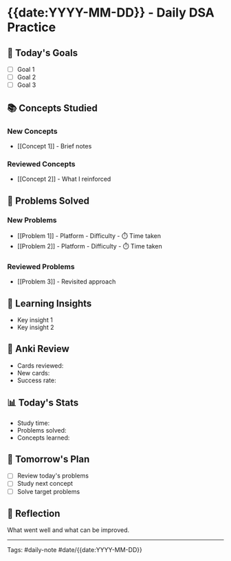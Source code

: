# {{date:YYYY-MM-DD}} - Daily DSA Practice

## 🎯 Today's Goals
- [ ] Goal 1
- [ ] Goal 2
- [ ] Goal 3

## 📚 Concepts Studied
### New Concepts
- [[Concept 1]] - Brief notes

### Reviewed Concepts
- [[Concept 2]] - What I reinforced

## 🎯 Problems Solved
### New Problems
- [[Problem 1]] - Platform - Difficulty - ⏱️ Time taken
- [[Problem 2]] - Platform - Difficulty - ⏱️ Time taken

### Reviewed Problems
- [[Problem 3]] - Revisited approach

## 🧠 Learning Insights
- Key insight 1
- Key insight 2

## 🎴 Anki Review
- Cards reviewed: 
- New cards: 
- Success rate: 

## 📊 Today's Stats
- Study time: 
- Problems solved: 
- Concepts learned: 

## 🔄 Tomorrow's Plan
- [ ] Review today's problems
- [ ] Study next concept
- [ ] Solve target problems

## 💭 Reflection
What went well and what can be improved.

---
Tags: #daily-note #date/{{date:YYYY-MM-DD}}
